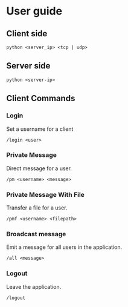 # User guide

## Client side

```
python <server_ip> <tcp | udp>
```

## Server side

```
python <server-ip>
```

## Client Commands
### Login

Set a username for a client

```
/login <user>
```

### Private Message

Direct message for a user.

```
/pm <username> <message>
```

### Private Message With File

Transfer a file for a user.

```
/pmf <username> <filepath>
```

### Broadcast message 

Emit a message for all users in the application.

```
/all <message>
```

### Logout

Leave the application.

```
/logout
```

